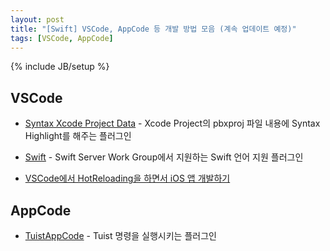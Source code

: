 ```yaml
---
layout: post
title: "[Swift] VSCode, AppCode 등 개발 방법 모음 (계속 업데이트 예정)"
tags: [VSCode, AppCode]
---
```

{% include JB/setup %}

## VSCode

* [Syntax Xcode Project Data](https://marketplace.visualstudio.com/items?itemName=mariomatheu.syntax-project-pbxproj) - Xcode Project의 pbxproj 파일 내용에 Syntax Highlight를 해주는 플러그인

* [Swift](https://marketplace.visualstudio.com/items?itemName=sswg.swift-lang) - Swift Server Work Group에서 지원하는 Swift 언어 지원 플러그인

* [VSCode에서 HotReloading을 하면서 iOS 앱 개발하기](https://github.com/markst/hotreloading-vscode-ios)

## AppCode

* [TuistAppCode](https://plugins.jetbrains.com/plugin/19339-tuistappcode) - Tuist 명령을 실행시키는 플러그인